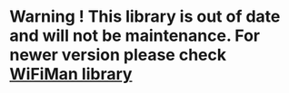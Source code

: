 # Warning ! This library is out of date and will not be maintenance. For newer version please check <a href="https://github.com/ChipTechno/WiFiMan">WiFiMan library</a> 
